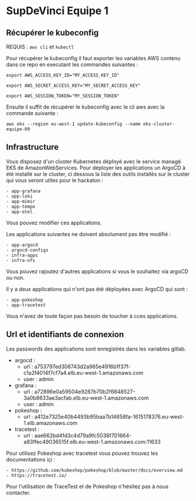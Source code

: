 # SupDeVinci Equipe 1

## Récupérer le kubeconfig

REQUIS : ```aws cli``` et ```kubectl```

Pour récupérer le kubeconfig il faut exporter les variables AWS contenu dans ce repo en executant les commandes suivantes : 

```shell
export AWS_ACCESS_KEY_ID="MY_ACCESS_KEY_ID"
```

```shell
export AWS_SECRET_ACCESS_KEY="MY_SECRET_ACCESS_KEY"
```

```shell
export AWS_SESSION_TOKEN="MY_SESSION_TOKEN"
```

Ensuite il suffit de récupérer le kubeconfig avec le cli aws avec la commande suivante :

```shell
aws eks --region eu-west-1 update-kubeconfig --name eks-cluster-equipe-09
```

## Infrastructure 

Vous disposez d'un cluster Kubernetes déployé avec le service managé EKS de AmazonWebServices.
Pour déployer les applications un ArgoCD à été installé sur le cluster, ci dessous la liste des outils installés sur le cluster qui vous seront utiles pour le hackaton : 

    - app-grafana
    - app-loki
    - app-mimir
    - app-tempo
    - app-otel

Vous pouvez modifier ces applications.

Les applications suivantes ne doivent absolument pas être modifié :

    - app-argocd
    - argocd-configs
    - infra-apps
    - infra-nfs

Vous pouvez rajoutez d'autres applications si vous le souhaitez via argoCD ou non.

Il y a deux applications qui n'ont pas été déployées avec ArgoCD qui sont :

    - app-pokeshop
    - app-tracetest

Vous n'avez de toute façon pas besoin de toucher à cces applications.

## Url et identifiants de connexion

Les passwords des applications sont enregistrés dans les variables gitlab.

- argocd :
    - url : a753797ed306743d2a965e4916b1f37f-c1a2f4014f7cf7a4.elb.eu-west-1.amazonaws.com
    - user : admin
- grafana :
    - url : a72896e0a59504e9287b70b2f6848527-3a0b8633ae3acfab.elb.eu-west-1.amazonaws.com
    - user : admin
- pokeshop :
    - url : a412e7325e40b4493b95baa7b14658fa-1615178376.eu-west-1.elb.amazonaws.com
- tracetest :
    - url : aae662bd4fd3c4d79a9fc5038f701664-a83ffec49036515f.elb.eu-west-1.amazonaws.com:11633

Pour utilisez Pokeshop avec tracetest vous pouvez trouvez les documentations içi :

    - https://github.com/kubeshop/pokeshop/blob/master/docs/overview.md
    - https://tracetest.io/

Pour l'utilisation de TraceTest et de Pokeshop n'hésitez pas à nous contacter.    
